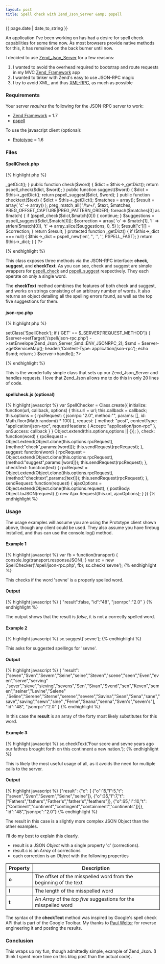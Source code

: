 ```yaml
---
layout: post
title: Spell check with Zend_Json_Server &amp; pspell
---
```


<p class="large quiet">{{ page.date | date_to_string }}</p>

An application I've been working on has had a desire for spell check capabilities for some time now. As most browsers
provide native methods for this, it has remained on the back burner until now.

I decided to use [Zend_Json_Server][1] for a few reasons:

1. I wanted to avoid the overhead required to bootstrap and route requests in my MVC [Zend_Framework][2] app
2. I wanted to tinker with Zend's easy to use JSON-RPC magic
3. I try to avoid XML, and thus [XML-RPC][3], as much as possible

### Requirements

Your server _requires_ the following for the JSON-RPC server to work:

* [Zend Framework][2] = 1.7
* [pspell][4]

To use the javascript client (optional):

* [Prototype][5] = 1.6

### Files

#### SpellCheck.php

{% highlight php %}
<?php
/**
 * SpellCheck
 *
 * LICENSE
 *
 * This source file is subject to the new BSD license that is bundled
 * with this package in the file LICENSE.txt.
 * It is also available through the world-wide-web at this URL:
 * http://hobodave.com/license.txt
 *
 * @package    SpellCheck
 * @copyright  Copyright (c) 2008-2009 David Abdemoulaie (http://hobodave.com/)
 * @license    http://hobodave.com/license.txt New BSD License
 */
class SpellCheck
{
    protected function __construct()
    {
        $this->_getDict();
    }

    public function check($word)
    {
        $dict = $this->_getDict();
        return pspell_check($dict, $word);
    }

    public function suggest($word)
    {
        $dict = $this->_getDict();
        return pspell_suggest($dict, $word);
    }

    public function checktext($text)
    {
        $dict = $this->_getDict();
        $matches = array();

        $result = array(
            'c' => array()
        );

        preg_match_all(
            '/\w+/',
            $text,
            $matches,
            PREG_OFFSET_CAPTURE|PREG_PATTERN_ORDER);
        foreach($matches[0] as $match) {
            if (pspell_check($dict,$match[0])) {
                continue;
            }
            $suggestions = pspell_suggest($dict,$match[0]);

            $correction = array(
                'o' => $match[1],
                'l' => strlen($match[0]),
                't' => array_slice($suggestions, 0, 5)
            );
            $result['c'][] = $correction;
        }

        return $result;
    }

    protected function _getDict()
    {
        if ($this->_dict === null) {
            $this->_dict = pspell_new('en', '', '', '', PSPELL_FAST);
        }
        return $this->_dict;
    }
}
?>
{% endhighlight %}

This class exposes three methods via the JSON-RPC interface: **check**, **suggest**, and **checkText**. As you can see,
check and suggest are simple wrappers for [pspell_check][6] and [pspell_suggest][7] respectively. They each operate on
only a single word.

The **checkText** method combines the features of both check and suggest, and works on strings consisting of an
arbitrary number of words. It also returns an object detailing all the spelling errors found, as well as the top five
suggestions for them.

#### json-rpc.php

{% highlight php %}
<?php
set_include_path('./lib:.');

include 'lib/Zend/Loader.php';
Zend_Loader::registerAutoload();

$server = new Zend_Json_Server();
$server->setClass('SpellCheck');
if ('GET' == $_SERVER['REQUEST_METHOD']) {
    $server->setTarget('/spell/json-rpc.php')
           ->setEnvelope(Zend_Json_Server_Smd::ENV_JSONRPC_2);

    $smd = $server->getServiceMap();

    header('Content-Type: application/json-rpc');
    echo $smd;
    return;
}

$server->handle();
?>
{% endhighlight %}

This is the wonderfully simple class that sets up our Zend_Json_Server and handles requests. I love that Zend_Json
allows me to do this in only 20 lines of code.

#### spellcheck.js (optional)

{% highlight javascript %}
var SpellChecker = Class.create({
  initialize: function(url, callback, options) {
    this.url = url;
    this.callback = callback;
    this.options = {
      rpcRequest: {
          jsonrpc:"2.0",
          method:"",
          params: [],
          id: Math.floor(Math.random() * 100)
      },
      request: {
          method: "post",
          contentType: "application/json-rpc",
          requestHeaders: { Accept: "application/json-rpc" },
          onSuccess: callback
      }
    }
    Object.extend(this.options,options || {});
  },
  check: function(word) {
    rpcRequest = Object.extend(Object.clone(this.options.rpcRequest), {method:"check",params:[word]});
    this.sendRequest(rpcRequest);
  },
  suggest: function(word) {
    rpcRequest = Object.extend(Object.clone(this.options.rpcRequest), {method:"suggest",params:[word]});
    this.sendRequest(rpcRequest);
  },
  checkText: function(text) {
    rpcRequest = Object.extend(Object.clone(this.options.rpcRequest), {method:"checktext",params:[text]});
    this.sendRequest(rpcRequest);
  },
  sendRequest: function(request) {
    ajaxOptions = Object.extend(Object.clone(this.options.request), {
        postBody: Object.toJSON(request)
    })
    new Ajax.Request(this.url, ajaxOptions);
  }
})
{% endhighlight %}

### Usage

The usage examples will assume you are using the Prototype client shown above, though any client could be used. They
also assume you have firebug installed, and thus can use the console.log() method.

#### Example 1

{% highlight javascript %}
var fb = function(transport) {
  console.log(transport.responseJSON);
}
var sc = new SpellChecker('/spell/json-rpc.php', fb);
sc.check('sevne');
{% endhighlight %}

This checks if the word 'sevne' is a properly spelled word.

#### Output

{% highlight javascript %}
{
  "result":false,
  "id":"48",
  "jsonrpc":"2.0"
}
{% endhighlight %}

The output shows that the result is *false*, it is not a correctly spelled word.

#### Example 2

{% highlight javascript %}
sc.suggest('sevne');
{% endhighlight %}

This asks for suggested spellings for 'sevne'.

#### Output

{% highlight javascript %}
{
  "result": ["seven","Sven","Severn","Seine","seine","Steven","scene","seen","Even","even","serve","serving"
,"sever","sieve","sieving","sevens","Sen","Sivan","Svend","sen","Keven","semen","seiner","Levine","Selene"
,"Seline","Serene","Sterne","serene","severe","Savina","Sean","Sena","sane","save","saving","sewn","sine"
,"Ferne","Seana","senna","Sven's","seven's"],
  "id":"48",
  "jsonrpc":"2.0"
}
{% endhighlight %}

In this case the **result** is an array of the forty most likely substitutes for this word.

#### Example 3

{% highlight javascript %}
sc.checkText('Four score and sevne years ago our fathres brought forth on this continnent a new nation.');
{% endhighlight %}

This is likely the most useful usage of all, as it avoids the need for multiple calls to the server.

#### Output

{% highlight javascript %}
{"result": {"c": [
  {"o":15,"l":5,"t":["seven","Sven","Severn","Seine","seine"]},
  {"o":35,"l":7,"t":["Fathers","fathers","Father's","father's","feathers"]},
  {"o":65,"l":10,"t":["Continent","continent","contingent","containment","continents"]}]},
"id":"48","jsonrpc":"2.0"}
{% endhighlight %}

The result in this case is a slightly more complex JSON Object than the other examples.

I'll do my best to explain this clearly.

* result is a JSON _Object_ with a single property 'c' (corrections).
* result.c is an _Array_ of corrections
* each correction is an _Object_ with the following properties

<table border="1px" cellspacing="0" cellpadding="0">
  <tr><th>Property</th><th>Description</th></tr>
  <tr><td><strong>o</strong></td><td>The offset of the misspelled word from the beginning of the text</td></tr>
  <tr><td><strong>l</strong></td><td>The length of the misspelled word</td></tr>
  <tr><td><strong>t</strong></td><td>An <em>Array</em> of the <em>top five</em> suggestions for the misspelled word</td></tr>
</table>

The syntax of the **checkText** method was inspired by Google's spell check API that is part of the Google Toolbar.
My thanks to [Paul Welter][8] for reverse engineering it and posting the results.

### Conclusion

This wraps up my fun, though admittedly simple, example of Zend_Json. (I think I spent more time on this blog post than the actual code).

[1]: http://framework.zend.com/manual/en/zend.json.server.html "Zend Json Server"
[2]: http://framework.zend.com/ "Zend Framework"
[3]: http://framework.zend.com/manual/en/zend.xmlrpc.html "Zend XML-RPC"
[4]: http://us3.php.net/manual/en/book.pspell.php "pspell"
[5]: http://www.prototypejs.org/ "prototype"
[6]: http://us3.php.net/manual/en/function.pspell-check.php "pspell_check"
[7]: http://us3.php.net/manual/en/function.pspell-suggest.php "pspell_suggest"
[8]: http://weblogs.asp.net/pwelter34/archive/2005/07/19/419838.aspx "Paul Welter"